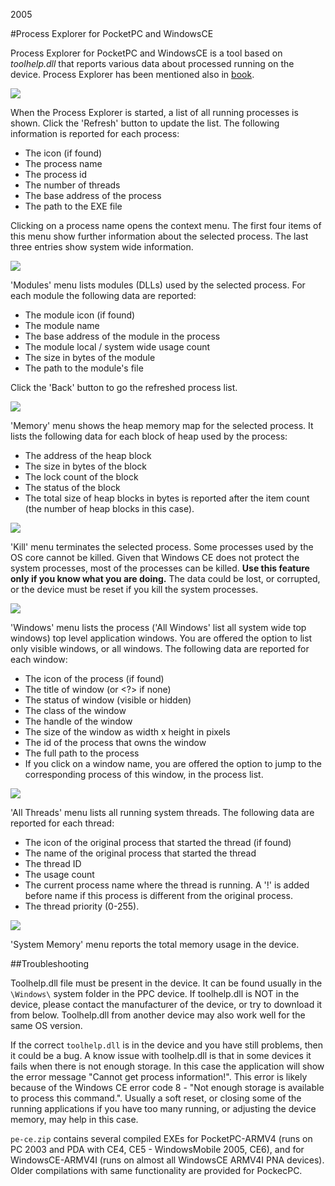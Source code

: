 2005

#Process Explorer for PocketPC and WindowsCE

<!--- tags: cpp wince mfc -->

Process Explorer for PocketPC and WindowsCE is a tool based on *toolhelp.dll* that reports various data about processed running on the device. Process Explorer has been mentioned also in [book](r/cpp-mfc-pocketpc-explorer/book.png). 

![](r/cpp-mfc-pocketpc-explorer/CEZoom2.gif)

When the Process Explorer is started, a list of all running processes is shown. Click the 'Refresh' button to update the list. The following information is reported for each process:
* The icon (if found)
* The process name
* The process id
* The number of threads
* The base address of the process
* The path to the EXE file

Clicking on a process name opens the context menu. The first four items of this menu show further information about the selected process. The last three entries show system wide information.

![](r/cpp-mfc-pocketpc-explorer/CEZoom3.gif)

'Modules' menu lists modules (DLLs) used by the selected process. For each module the following data are reported:

* The module icon (if found)
* The module name
* The base address of the module in the process
* The module local / system wide usage count
* The size in bytes of the module
* The path to the module's file

Click the 'Back' button to go the refreshed process list.

![](r/cpp-mfc-pocketpc-explorer/CEZoom4.gif)

'Memory' menu shows the heap memory map for the selected process. It lists the following data for each block of heap used by the process:

* The address of the heap block
* The size in bytes of the block
* The lock count of the block
* The status of the block
* The total size of heap blocks in bytes is reported after the item count (the number of heap blocks in this case).

![](r/cpp-mfc-pocketpc-explorer/CEZoom5.gif)

'Kill' menu terminates the selected process. Some processes used by the OS core cannot be killed. Given that Windows CE does not protect the system processes, most of the processes can be killed. **Use this feature only if you know what you are doing.** The data could be lost, or corrupted, or the device must be reset if you kill the system processes.

![](r/cpp-mfc-pocketpc-explorer/CEZoom6.gif)

'Windows' menu lists the process ('All Windows' list all system wide top windows) top level application windows. You are offered the option to list only visible windows, or all windows. The following data are reported for each window:

* The icon of the process (if found)
* The title of window (or <?> if none)
* The status of window (visible or hidden)
* The class of the window
* The handle of the window
* The size of the window as width x height in pixels
* The id of the process that owns the window
* The full path to the process
* If you click on a window name, you are offered the option to jump to the corresponding process of this window, in the process list.

![](r/cpp-mfc-pocketpc-explorer/CEZoom7.gif)

'All Threads' menu lists all running system threads. The following data are reported for each thread:

* The icon of the original process that started the thread (if found)
* The name of the original process that started the thread
* The thread ID
* The usage count
* The current process name where the thread is running. A '!' is added before name if this process is different from the original process.
* The thread priority (0-255).

![](r/cpp-mfc-pocketpc-explorer/CEZoom8.gif)

'System Memory' menu reports the total memory usage in the device.

##Troubleshooting

Toolhelp.dll file must be present in the device. It can be found usually in the `\Windows\` system folder in the PPC device. If toolhelp.dll is NOT in the device, please contact the manufacturer of the device, or try to download it from below. Toolhelp.dll from another device may also work well for the same OS version.

If the correct `toolhelp.dll` is in the device and you have still problems, then it could be a bug. A know issue with toolhelp.dll is that in some devices it fails when there is not enough storage. In this case the application will show the error message "Cannot get process information!". This error is likely because of the Windows CE error code 8 - "Not enough storage is available to process this command.". Usually a soft reset, or closing some of the running applications if you have too many running, or adjusting the device memory, may help in this case.

`pe-ce.zip` contains several compiled EXEs for PocketPC-ARMV4 (runs on PC 2003 and PDA with CE4, CE5 - WindowsMobile 2005, CE6), and for WindowsCE-ARMV4I (runs on almost all WindowsCE ARMV4I PNA devices). Older compilations with same functionality are provided for PockecPC.


